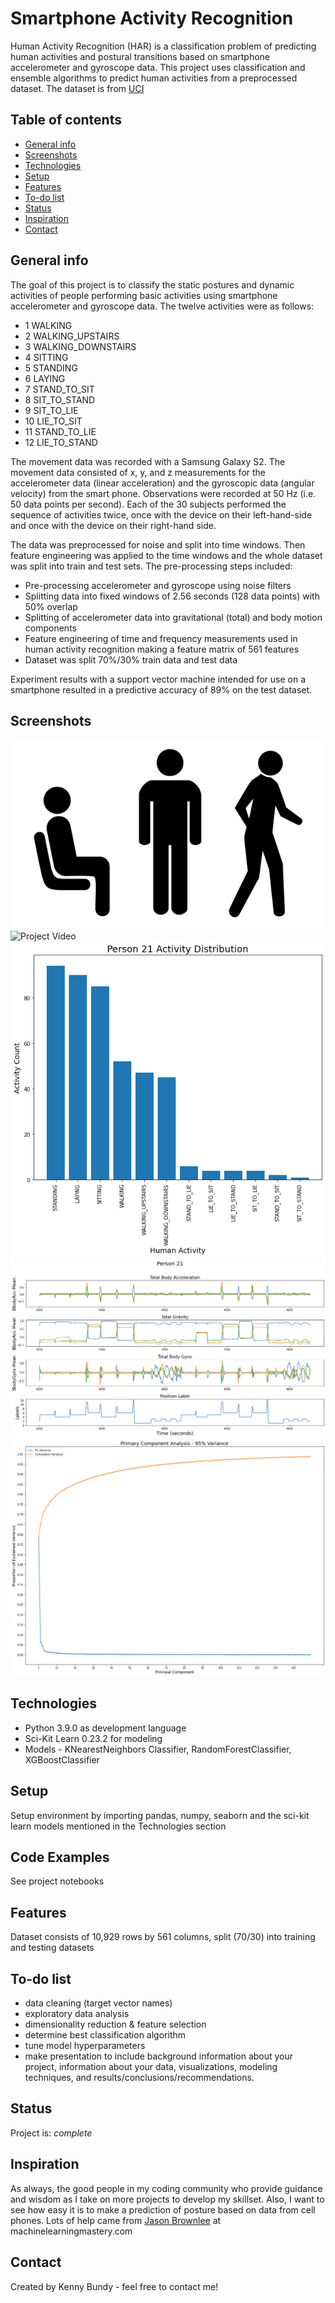 # Smartphone Activity Recognition
Human Activity Recognition (HAR) is a classification problem of predicting human activities and postural transitions based on smartphone accelerometer and gyroscope data.  This project uses classification and ensemble algorithms to predict human activities from a preprocessed dataset. The dataset is from [UCI](https://archive.ics.uci.edu/ml/datasets/Smartphone-Based+Recognition+of+Human+Activities+and+Postural+Transitions)

## Table of contents
* [General info](#general-info)
* [Screenshots](#screenshots)
* [Technologies](#technologies)
* [Setup](#setup)
* [Features](#features)
* [To-do list](#to-do-list)
* [Status](#status)
* [Inspiration](#inspiration)
* [Contact](#contact)

## General info
The goal of this project is to classify the static postures and dynamic activities of people performing basic activities using smartphone accelerometer and gyroscope data.  The twelve activities were as follows:
* 1 WALKING
* 2 WALKING_UPSTAIRS
* 3 WALKING_DOWNSTAIRS
* 4 SITTING
* 5 STANDING
* 6 LAYING
* 7 STAND_TO_SIT
* 8 SIT_TO_STAND
* 9 SIT_TO_LIE
* 10 LIE_TO_SIT
* 11 STAND_TO_LIE
* 12 LIE_TO_STAND 

The movement data was recorded with a Samsung Galaxy S2.  The movement data consisted of x, y, and z measurements for the accelerometer data (linear acceleration) and the gyroscopic data (angular velocity) from the smart phone. Observations were recorded at 50 Hz (i.e. 50 data points per second). Each of the 30 subjects performed the sequence of activities twice, once with the device on their left-hand-side and once with the device on their right-hand side.

The data was preprocessed for noise and split into time windows.  Then feature engineering was applied to the time windows and the whole dataset was split into train and test sets.  The pre-processing steps included:

* Pre-processing accelerometer and gyroscope using noise filters
* Splitting data into fixed windows of 2.56 seconds (128 data points) with 50% overlap
* Splitting of accelerometer data into gravitational (total) and body motion components
* Feature engineering of time and frequency measurements used in human activity recognition making a feature matrix of 561 features
* Dataset was split 70%/30% train data and test data

Experiment results with a support vector machine intended for use on a smartphone resulted in a predictive accuracy of 89% on the test dataset.



## Screenshots
![Project Pic](./img/sit_stand_walk.png)
![Project Video](https://youtu.be/XOEN9W05_4A)
![Person21 activity count](./img/Person21_activity_count.png)
![Person21 accel grav gyro](./img/Person21.png)
![pca 95%](./img/pca_95%.png)


## Technologies
* Python 3.9.0 as development language
* Sci-Kit Learn 0.23.2 for modeling
* Models - KNearestNeighbors Classifier, RandomForestClassifier, XGBoostClassifier

## Setup
Setup environment by importing pandas, numpy, seaborn and the sci-kit learn models mentioned in the Technologies section

## Code Examples
See project notebooks

## Features
Dataset consists of 10,929 rows by 561 columns, split (70/30) into training and testing datasets


## To-do list
* data cleaning (target vector names)
* exploratory data analysis
* dimensionality reduction & feature selection
* determine best classification algorithm
* tune model hyperparameters
* make presentation to include background information about your project, information about your data, visualizations, modeling techniques, and results/conclusions/recommendations.

## Status
Project is: _complete_

## Inspiration
As always, the good people in my coding community who provide guidance and wisdom as I take on more projects to develop my skillset.  Also, I want to see how easy it is to make a prediction of posture based on data from cell phones. Lots of help came from [Jason Brownlee](https://machinelearningmastery.com/how-to-model-human-activity-from-smartphone-data/) at machinelearningmastery.com

## Contact
Created by Kenny Bundy - feel free to contact me!